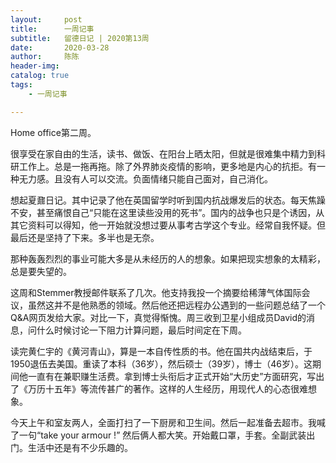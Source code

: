 ```yaml
---
layout:     post
title:      一周记事
subtitle:   留德日记 | 2020第13周
date:       2020-03-28
author:     陈陈
header-img: 
catalog: true
tags:
    - 一周记事

---
```



Home office第二周。
  
很享受在家自由的生活，读书、做饭、在阳台上晒太阳，但就是很难集中精力到科研工作上。总是一拖再拖。除了外界肺炎疫情的影响，更多地是内心的抗拒。有一种无力感。且没有人可以交流。负面情绪只能自己面对，自己消化。
  
想起夏鼐日记。其中记录了他在英国留学时听到国内抗战爆发后的状态。每天焦躁不安，甚至痛恨自己“只能在这里读些没用的死书”。国内的战争也只是个诱因，从其它资料可以得知，他一开始就没想过要从事考古学这个专业。经常自我怀疑。但最后还是坚持了下来。多半也是无奈。
  
那种轰轰烈烈的事业可能大多是从未经历的人的想象。如果把现实想象的太精彩，总是要失望的。
  
这周和Stemmer教授邮件联系了几次。他支持我投一个摘要给稀薄气体国际会议，虽然这并不是他熟悉的领域。然后他还把远程办公遇到的一些问题总结了一个Q&A网页发给大家。对比一下，真觉得惭愧。周三收到卫星小组成员David的消息，问什么时候讨论一下阻力计算问题，最后时间定在下周。
  
读完黄仁宇的《黄河青山》，算是一本自传性质的书。他在国共内战结束后，于1950退伍去美国。重读了本科（36岁），然后硕士（39岁），博士（46岁）。这期间他一直有在兼职赚生活费。拿到博士头衔后才正式开始“大历史”方面研究，写出了《万历十五年》等流传甚广的著作。这样的人生经历，用现代人的心态很难想象。
  
今天上午和室友两人，全面打扫了一下厨房和卫生间。然后一起准备去超市。我喊了一句“take your armour !” 然后俩人都大笑。开始戴口罩，手套。全副武装出门。生活中还是有不少乐趣的。
